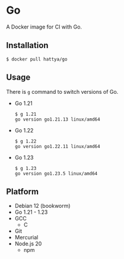 # Go

A Docker image for CI with Go.


## Installation

```console
$ docker pull hattya/go
```


## Usage

There is `g` command to switch versions of Go.

- Go 1.21
  ```console
  $ g 1.21
  go version go1.21.13 linux/amd64
  ```

- Go 1.22
  ```console
  $ g 1.22
  go version go1.22.11 linux/amd64
  ```

- Go 1.23
  ```console
  $ g 1.23
  go version go1.23.5 linux/amd64
  ```


## Platform

- Debian 12 (bookworm)
- Go 1.21 - 1.23
- GCC
  - C
- Git
- Mercurial
- Node.js 20
  - npm
